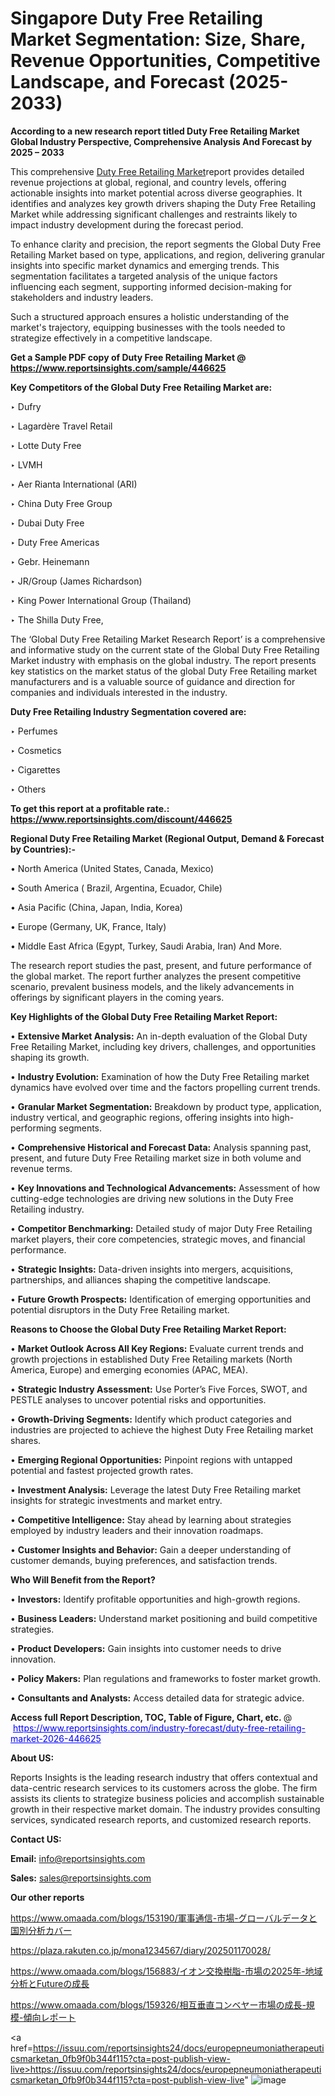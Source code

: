 # Singapore Duty Free Retailing Market Segmentation: Size, Share, Revenue Opportunities, Competitive Landscape, and Forecast (2025-2033)

<strong>According to a new research report titled Duty Free Retailing Market Global Industry Perspective, Comprehensive Analysis And Forecast by 2025 – 2033</strong>

This comprehensive <a href=https://www.reportsinsights.com/sample/446625>Duty Free Retailing Market</a>report provides detailed revenue projections at global, regional, and country levels, offering actionable insights into market potential across diverse geographies. It identifies and analyzes key growth drivers shaping the Duty Free Retailing Market while addressing significant challenges and restraints likely to impact industry development during the forecast period.

To enhance clarity and precision, the report segments the Global Duty Free Retailing Market based on type, applications, and region, delivering granular insights into specific market dynamics and emerging trends. This segmentation facilitates a targeted analysis of the unique factors influencing each segment, supporting informed decision-making for stakeholders and industry leaders.

Such a structured approach ensures a holistic understanding of the market's trajectory, equipping businesses with the tools needed to strategize effectively in a competitive landscape.

<strong>Get a Sample PDF copy of Duty Free Retailing Market </strong><strong>@<a href=https://www.reportsinsights.com/sample/446625 style=color:#0000ff;> https://www.reportsinsights.com/sample/446625</a></strong></font>

<strong>Key Competitors of the Global Duty Free Retailing Market are:</strong>

‣ Dufry

‣ Lagardère Travel Retail

‣ Lotte Duty Free

‣ LVMH

‣ Aer Rianta International (ARI)

‣ China Duty Free Group

‣ Dubai Duty Free

‣ Duty Free Americas

‣ Gebr. Heinemann

‣ JR/Group (James Richardson)

‣ King Power International Group (Thailand)

‣ The Shilla Duty Free,

The ‘Global Duty Free Retailing Market Research Report’ is a comprehensive and informative study on the current state of the Global Duty Free Retailing Market industry with emphasis on the global industry. The report presents key statistics on the market status of the global Duty Free Retailing market manufacturers and is a valuable source of guidance and direction for companies and individuals interested in the industry.

<strong>Duty Free Retailing Industry Segmentation covered are:</strong>

‣ Perfumes

‣ Cosmetics

‣ Cigarettes

‣ Others

<strong>To get this report at a profitable rate.: <a href=https://www.reportsinsights.com/discount/446625 style=color:#0000ff;>https://www.reportsinsights.com/discount/446625</a></strong></font>

<strong>Regional Duty Free Retailing Market (Regional Output, Demand &amp; Forecast by Countries):-</strong>

• North America (United States, Canada, Mexico)

• South America ( Brazil, Argentina, Ecuador, Chile)

• Asia Pacific (China, Japan, India, Korea)

• Europe (Germany, UK, France, Italy)

• Middle East Africa (Egypt, Turkey, Saudi Arabia, Iran) And More.

The research report studies the past, present, and future performance of the global market. The report further analyzes the present competitive scenario, prevalent business models, and the likely advancements in offerings by significant players in the coming years.

<strong>Key Highlights of the Global Duty Free Retailing Market Report:</strong>

• <strong>Extensive Market Analysis:</strong> An in-depth evaluation of the Global Duty Free Retailing Market, including key drivers, challenges, and opportunities shaping its growth.

• <strong>Industry Evolution:</strong> Examination of how the Duty Free Retailing market dynamics have evolved over time and the factors propelling current trends.

• <strong>Granular Market Segmentation:</strong> Breakdown by product type, application, industry vertical, and geographic regions, offering insights into high-performing segments.

• <strong>Comprehensive Historical and Forecast Data:</strong> Analysis spanning past, present, and future Duty Free Retailing market size in both volume and revenue terms.

• <strong>Key Innovations and Technological Advancements:</strong> Assessment of how cutting-edge technologies are driving new solutions in the Duty Free Retailing industry.

• <strong>Competitor Benchmarking:</strong> Detailed study of major Duty Free Retailing market players, their core competencies, strategic moves, and financial performance.

• <strong>Strategic Insights:</strong> Data-driven insights into mergers, acquisitions, partnerships, and alliances shaping the competitive landscape.

• <strong>Future Growth Prospects:</strong> Identification of emerging opportunities and potential disruptors in the Duty Free Retailing market.

<strong>Reasons to Choose the Global Duty Free Retailing Market Report:</strong>

• <strong>Market Outlook Across All Key Regions:</strong> Evaluate current trends and growth projections in established Duty Free Retailing markets (North America, Europe) and emerging economies (APAC, MEA).

• <strong>Strategic Industry Assessment:</strong> Use Porter’s Five Forces, SWOT, and PESTLE analyses to uncover potential risks and opportunities.

• <strong>Growth-Driving Segments:</strong> Identify which product categories and industries are projected to achieve the highest Duty Free Retailing market shares.

• <strong>Emerging Regional Opportunities:</strong> Pinpoint regions with untapped potential and fastest projected growth rates.

• <strong>Investment Analysis:</strong> Leverage the latest Duty Free Retailing market insights for strategic investments and market entry.

• <strong>Competitive Intelligence:</strong> Stay ahead by learning about strategies employed by industry leaders and their innovation roadmaps.

• <strong>Customer Insights and Behavior:</strong> Gain a deeper understanding of customer demands, buying preferences, and satisfaction trends.

<strong>Who Will Benefit from the Report?</strong>

• <strong>Investors:</strong> Identify profitable opportunities and high-growth regions.

• <strong>Business Leaders:</strong> Understand market positioning and build competitive strategies.

• <strong>Product Developers:</strong> Gain insights into customer needs to drive innovation.

• <strong>Policy Makers:</strong> Plan regulations and frameworks to foster market growth.

• <strong>Consultants and Analysts:</strong> Access detailed data for strategic advice.
</ul>
<strong>Access full Report Description, TOC, Table of Figure, Chart, etc. </strong>@  <a href=https://www.reportsinsights.com/industry-forecast/duty-free-retailing-market-2026-446625 style=color:#0000ff;>https://www.reportsinsights.com/industry-forecast/duty-free-retailing-market-2026-446625</a></font>

<strong><strong>About US</strong>:</strong>

Reports Insights is the leading research industry that offers contextual and data-centric research services to its customers across the globe. The firm assists its clients to strategize business policies and accomplish sustainable growth in their respective market domain. The industry provides consulting services, syndicated research reports, and customized research reports.

<strong>Contact US:</strong>

<p class=""""><b>Email:</b> <a href=mailto:info@reportsinsights.com>info@reportsinsights.com</a></p>
<p class=""""><b>Sales:</b> <a href=mailto:sales@reportsinsights.com>sales@reportsinsights.com</a></p>

<strong>Our other reports</strong>

<a href=https://www.omaada.com/blogs/153190/軍事通信-市場-グローバルデータと国別分析カバー>https://www.omaada.com/blogs/153190/軍事通信-市場-グローバルデータと国別分析カバー</a>

<a href=https://plaza.rakuten.co.jp/mona1234567/diary/202501170028/>https://plaza.rakuten.co.jp/mona1234567/diary/202501170028/</a>

<a href=https://www.omaada.com/blogs/156883/イオン交換樹脂-市場の2025年-地域分析とFutureの成長>https://www.omaada.com/blogs/156883/イオン交換樹脂-市場の2025年-地域分析とFutureの成長</a>

<a href=https://www.omaada.com/blogs/159326/相互垂直コンベヤー市場の成長-規模-傾向レポート>https://www.omaada.com/blogs/159326/相互垂直コンベヤー市場の成長-規模-傾向レポート</a>

<a href=https://issuu.com/reportsinsights24/docs/europepneumoniatherapeuticsmarketan_0fb9f0b344f115?cta=post-publish-view-live>https://issuu.com/reportsinsights24/docs/europepneumoniatherapeuticsmarketan_0fb9f0b344f115?cta=post-publish-view-live</a>"
![image](https://github.com/user-attachments/assets/62f4fbb9-92ff-4955-8b73-5f8691c1e985)
